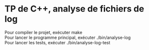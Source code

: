   # TP de C++, analyse de fichiers de log

Pour compiler le projet, exécuter make<br/>
Pour lancer le programme principal, exécuter ./bin/analyse-log<br/>
Pour lancer les tests, exécuter ./bin/analyse-log-test<br/>
